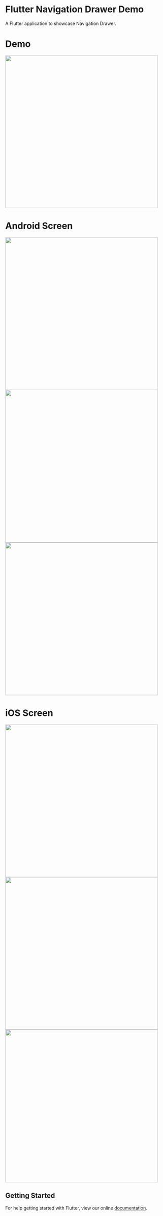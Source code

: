 # Flutter Navigation Drawer Demo

A Flutter application to showcase Navigation Drawer.

# Demo
<img height="480px" src="https://github.com/flutter-devs/flutter_navigation_drawer/blob/master/screens/demo.gif">



# Android Screen
<img height="480px" src="https://github.com/flutter-devs/flutter_navigation_drawer/blob/master/screens/Android1.jpg"> <img height="480px" src="https://github.com/flutter-devs/flutter_navigation_drawer/blob/master/screens/android2.jpg"> <img height="480px" src="https://github.com/flutter-devs/flutter_navigation_drawer/blob/master/screens/android3.jpg">


# iOS Screen
<img height="480px" src="https://github.com/flutter-devs/flutter_navigation_drawer/blob/master/screens/iPhone1.jpg"> <img height="480px" src="https://github.com/flutter-devs/flutter_navigation_drawer/blob/master/screens/iphone2.jpg"> <img height="480px" src="https://github.com/flutter-devs/flutter_navigation_drawer/blob/master/screens/iphone3.jpg">



## Getting Started

For help getting started with Flutter, view our online
[documentation](https://flutter.io/).
